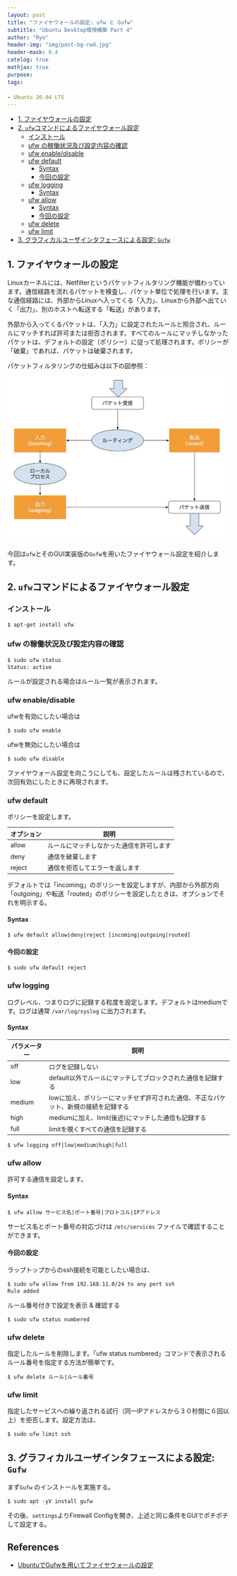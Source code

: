 ```yaml
---
layout: post
title: "ファイヤウォールの設定: ufw と Gufw"
subtitle: "Ubuntu Desktop環境構築 Part 4"
author: "Ryo"
header-img: "img/post-bg-rwd.jpg"
header-mask: 0.4
catelog: true
mathjax: true
purpose: 
tags:

- Ubuntu 20.04 LTS
---
```



<!-- START doctoc generated TOC please keep comment here to allow auto update -->
<!-- DON'T EDIT THIS SECTION, INSTEAD RE-RUN doctoc TO UPDATE -->


- [1. ファイヤウォールの設定](#1-ファイヤウォールの設定)
- [2. `ufw`コマンドによるファイヤウォール設定](#2-ufwコマンドによるファイヤウォール設定)
  - [インストール](#インストール)
  - [ufw の稼働状況及び設定内容の確認](#ufw-の稼働状況及び設定内容の確認)
  - [ufw enable/disable](#ufw-enabledisable)
  - [ufw default](#ufw-default)
    - [Syntax](#syntax)
    - [今回の設定](#今回の設定)
  - [ufw logging](#ufw-logging)
    - [Syntax](#syntax-1)
  - [ufw allow](#ufw-allow)
    - [Syntax](#syntax-2)
    - [今回の設定](#今回の設定-1)
  - [ufw delete](#ufw-delete)
  - [ufw limit](#ufw-limit)
- [3. グラフィカルユーザインタフェースによる設定: `Gufw`](#3-グラフィカルユーザインタフェースによる設定-gufw)

<!-- END doctoc generated TOC please keep comment here to allow auto update -->

## 1. ファイヤウォールの設定

Linuxカーネルには、Netfilterというパケットフィルタリング機能が備わっています。通信経路を流れるパケットを検査し、パケット単位で処理を行います。主な通信経路には、外部からLinuxへ入ってくる「入力」、Linuxから外部へ出ていく「出力」、別のホストへ転送する「転送」があります。

外部から入ってくるパケットは、「入力」に設定されたルールと照合され、ルールにマッチすれば許可または拒否されます。すべてのルールにマッチしなかったパケットは、デフォルトの設定（ポリシー）に従って処理されます。ポリシーが「破棄」であれば、パケットは破棄されます。

パケットフィルタリングの仕組みは以下の図参照：

<img src="https://github.com/ryonakimageserver/omorikaizuka/blob/master/linux/installer/20201216_ubuntu_packetfiltering.jpg?raw=true">

今回は`ufw`とそのGUI実装版の`Gufw`を用いたファイヤウォール設定を紹介します。

## 2. `ufw`コマンドによるファイヤウォール設定
### インストール

```
$ apt-get install ufw
```

###  ufw の稼働状況及び設定内容の確認

```
$ sudo ufw status
Status: active
```
ルールが設定される場合はルール一覧が表示されます。

### ufw enable/disable

ufwを有効にしたい場合は

```
$ sudo ufw enable
```

ufwを無効にしたい場合は

```
$ sudo ufw disable
```

ファイヤウォール設定を向こうにしても、設定したルールは残されているので、次回有効にしたときに再現されます。

### ufw default

ポリシーを設定します。

|オプション|説明|
|---|---|
|allow|ルールにマッチしなかった通信を許可します|
|deny|通信を破棄します|
|reject|通信を拒否してエラーを返します|

デフォルトでは「incoming」のポリシーを設定しますが、内部から外部方向「outgoing」や転送「routed」のポリシーを設定したときは、オプションでそれを明示する。

#### Syntax

```
$ ufw default allow|deny|reject [incoming|outgoing|routed]
```

#### 今回の設定

```
$ sudo ufw default reject
```

### ufw logging

ログレベル、つまりログに記録する粒度を設定します。デフォルトはmediumです。ログは通常 `/var/log/syslog` に出力されます。

#### Syntax

|パラメーター|説明|
|---|---|
|off|ログを記録しない|
|low|default以外でルールにマッチしてブロックされた通信を記録する|
|medium|lowに加え、ポリシーにマッチせず許可された通信、不正なパケット、新規の接続を記録する|
|high|mediumに加え、limit(後述)にマッチした通信も記録する|
|full|limitを覗くすべての通信を記録する|

```
$ ufw logging off|low|medium|high|full
```

### ufw allow

許可する通信を設定します。

#### Syntax

```
$ ufw allow サービス名|ポート番号|プロトコル|IPアドレス
```

サービス名とポート番号の対応づけは `/etc/services` ファイルで確認することができます。

#### 今回の設定

ラップトップからのssh接続を可能としたい場合は、

```
$ sudo ufw allow from 192.168.11.0/24 to any port ssh
Rule added
```

ルール番号付きで設定を表示 & 確認する

```
$ sudo ufw status numbered
```

### ufw delete

指定したルールを削除します。「ufw status numbered」コマンドで表示されるルール番号を指定する方法が簡単です。

```
$ ufw delete ルール|ルール番号
```

### ufw limit

指定したサービスへの繰り返される試行（同一IPアドレスから３０秒間に６回以上）を拒否します。設定方法は、

```
$ sudo ufw limit ssh
```

## 3. グラフィカルユーザインタフェースによる設定: `Gufw`

まず`Gufw` のインストールを実施する。

```
$ sudo apt -yV install gufw
```

その後、`settings`よりFirewall Configを開き、上述と同じ条件をGUIでポチポチして設定する。


## References

- [UbuntuでGufwを用いてファイヤウォールの設定](https://www.kkaneko.jp/tools/server/gufw_ubuntu.html)

